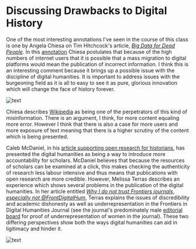 # Discussing Drawbacks to Digital History


One of the most interesting annotations I've seen in the course of this class is one by Angela Chiesa on Tim Hitchcock's article, [*Big Data for Dead People*](http://historyonics.blogspot.ca/2013/12/big-data-for-dead-people-digital.html#annotations:E8DZuGTiEee8E8eLrn_ajQ). In this [annotation](https://hyp.is/E8DZuGTiEee8E8eLrn_ajQ/historyonics.blogspot.com/2013/12/big-data-for-dead-people-digital.html) Chiesa postulates that because of the high numbers of internet users that it is possible that a mass migration to digital platforms would mean the publication of incorrect information. I think this is an interesting comment because it brings up a possible issue with the discipline of digital humanities. It is important to address issues with the burgeoning field as it is all to easy to see it as pure, glorious innovation which will change the face of history forever. 

![text](https://openclipart.org/image/2400px/svg_to_png/174651/bookonscreen.png)

Chiesa describes [Wikipedia](https://en.wikipedia.org/wiki/Main_Page) as being one of the perpetrators of this kind of misinformation. There is an argument, I think, for more content equaling more error. However I think that there is also a case for more users and more exposure of text meaning that there is a higher scrutiny of the content which is being presented. 

Caleb McDaniel, in his [article supporting open research for historians](http://wcm1.web.rice.edu/open-notebook-history.html), has presented the digital humanities as being a way to introduce more accountability for scholars. McDaniel believes that because the resources of scholars can  be examined at a click, this makes checking the authenticity of research less labour intensive and thus means that publications with open research are more credible. However, Melissa Terras describes an experience which shows several problems in the publication of the digital humanities. In her article entitled [*Why I do not trust Frontiers journals, especially not @FrontDigitalHum*](https://melissaterras.org/2015/07/21/why-i-do-not-trust-frontiers-journals-especially-not-frontdigitalhum/#annotations:6AcX3GTdEeemnJ9kFaKK7g), Terras explains the issues of discredibility and academic dishonesty as well as underrepresentation in the Frontiers in Digital Humanities Journal (see the journal's predominately male [editorial board](http://journal.frontiersin.org/journal/digital-humanities#editorial-board) for proof of underrepresentation of women in the journal). These two differing perspectives show both the ways digital humanities can aid in ligitimacy and hinder it. 

![text](https://openclipart.org/image/2400px/svg_to_png/11118/jetxee-check-sign-and-cross-sign.png) 